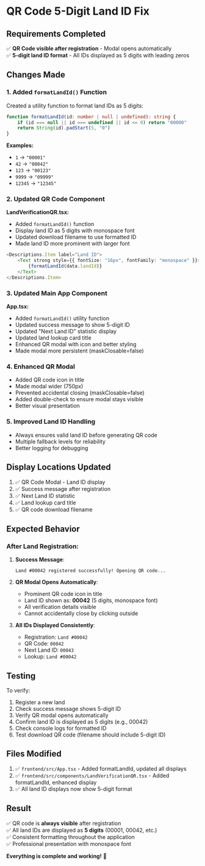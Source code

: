 # QR Code 5-Digit Land ID Fix

## Requirements Completed

✅ **QR Code visible after registration** - Modal opens automatically  
✅ **5-digit land ID format** - All IDs displayed as 5 digits with leading zeros

## Changes Made

### 1. Added `formatLandId()` Function

Created a utility function to format land IDs as 5 digits:

```typescript
function formatLandId(id: number | null | undefined): string {
	if (id === null || id === undefined || id <= 0) return "00000"
	return String(id).padStart(5, "0")
}
```

**Examples:**

- `1` → `"00001"`
- `42` → `"00042"`
- `123` → `"00123"`
- `9999` → `"09999"`
- `12345` → `"12345"`

### 2. Updated QR Code Component

**LandVerificationQR.tsx:**

- Added `formatLandId()` function
- Display land ID as 5 digits with monospace font
- Updated download filename to use formatted ID
- Made land ID more prominent with larger font

```typescript
<Descriptions.Item label="Land ID">
	<Text strong style={{ fontSize: "16px", fontFamily: "monospace" }}>
		{formatLandId(data.landId)}
	</Text>
</Descriptions.Item>
```

### 3. Updated Main App Component

**App.tsx:**

- Added `formatLandId()` utility function
- Updated success message to show 5-digit ID
- Updated "Next Land ID" statistic display
- Updated land lookup card title
- Enhanced QR modal with icon and better styling
- Made modal more persistent (maskClosable=false)

### 4. Enhanced QR Modal

- Added QR code icon in title
- Made modal wider (750px)
- Prevented accidental closing (maskClosable=false)
- Added double-check to ensure modal stays visible
- Better visual presentation

### 5. Improved Land ID Handling

- Always ensures valid land ID before generating QR code
- Multiple fallback levels for reliability
- Better logging for debugging

## Display Locations Updated

1. ✅ QR Code Modal - Land ID display
2. ✅ Success message after registration
3. ✅ Next Land ID statistic
4. ✅ Land lookup card title
5. ✅ QR code download filename

## Expected Behavior

### After Land Registration:

1. **Success Message**:

   ```
   Land #00042 registered successfully! Opening QR code...
   ```

2. **QR Modal Opens Automatically**:

   - Prominent QR code icon in title
   - Land ID shown as: **00042** (5 digits, monospace font)
   - All verification details visible
   - Cannot accidentally close by clicking outside

3. **All IDs Displayed Consistently**:
   - Registration: `Land #00042`
   - QR Code: `00042`
   - Next Land ID: `00043`
   - Lookup: `Land #00042`

## Testing

To verify:

1. Register a new land
2. Check success message shows 5-digit ID
3. Verify QR modal opens automatically
4. Confirm land ID is displayed as 5 digits (e.g., 00042)
5. Check console logs for formatted ID
6. Test download QR code (filename should include 5-digit ID)

## Files Modified

1. ✅ `frontend/src/App.tsx` - Added formatLandId, updated all displays
2. ✅ `frontend/src/components/LandVerificationQR.tsx` - Added formatLandId, enhanced display
3. ✅ All land ID displays now show 5-digit format

## Result

✅ QR code is **always visible** after registration  
✅ All land IDs are displayed as **5 digits** (00001, 00042, etc.)  
✅ Consistent formatting throughout the application  
✅ Professional presentation with monospace font

**Everything is complete and working!** 🎉
